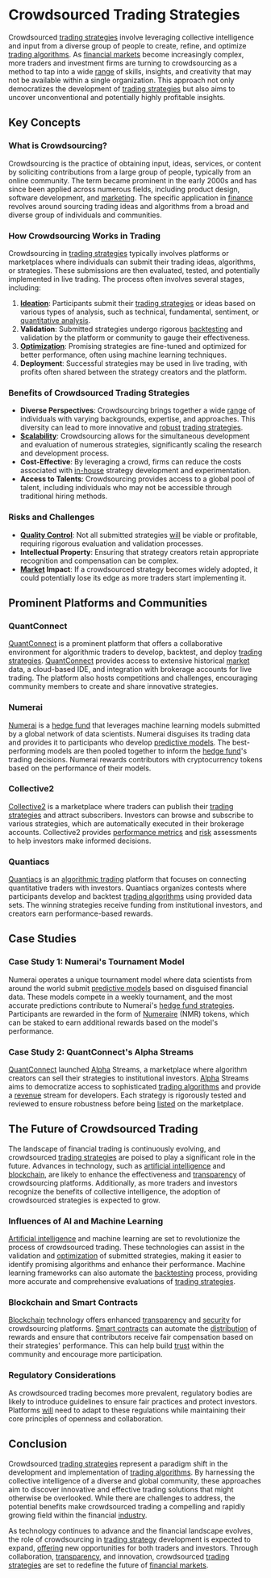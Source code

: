 # Crowdsourced Trading Strategies

Crowdsourced [trading strategies](../t/trading_strategies.md) involve leveraging collective intelligence and input from a diverse group of people to create, refine, and optimize [trading algorithms](../t/trading_algorithms.md). As [financial markets](../f/financial_market.md) become increasingly complex, more traders and investment firms are turning to crowdsourcing as a method to tap into a wide [range](../r/range.md) of skills, insights, and creativity that may not be available within a single organization. This approach not only democratizes the development of [trading strategies](../t/trading_strategies.md) but also aims to uncover unconventional and potentially highly profitable insights.

## Key Concepts

### What is Crowdsourcing?

Crowdsourcing is the practice of obtaining input, ideas, services, or content by soliciting contributions from a large group of people, typically from an online community. The term became prominent in the early 2000s and has since been applied across numerous fields, including product design, software development, and [marketing](../m/marketing.md). The specific application in [finance](../f/finance.md) revolves around sourcing trading ideas and algorithms from a broad and diverse group of individuals and communities.

### How Crowdsourcing Works in Trading

Crowdsourcing in [trading strategies](../t/trading_strategies.md) typically involves platforms or marketplaces where individuals can submit their trading ideas, algorithms, or strategies. These submissions are then evaluated, tested, and potentially implemented in live trading. The process often involves several stages, including:

1. **[Ideation](../i/ideation.md)**: Participants submit their [trading strategies](../t/trading_strategies.md) or ideas based on various types of analysis, such as technical, fundamental, sentiment, or [quantitative analysis](../q/quantitative_analysis.md).
2. **Validation**: Submitted strategies undergo rigorous [backtesting](../b/backtesting.md) and validation by the platform or community to gauge their effectiveness.
3. **[Optimization](../o/optimization.md)**: Promising strategies are fine-tuned and optimized for better performance, often using machine learning techniques.
4. **Deployment**: Successful strategies may be used in live trading, with profits often shared between the strategy creators and the platform.

### Benefits of Crowdsourced Trading Strategies

- **Diverse Perspectives**: Crowdsourcing brings together a wide [range](../r/range.md) of individuals with varying backgrounds, expertise, and approaches. This diversity can lead to more innovative and [robust](../r/robust.md) [trading strategies](../t/trading_strategies.md).
- **[Scalability](../s/scalability.md)**: Crowdsourcing allows for the simultaneous development and evaluation of numerous strategies, significantly scaling the research and development process.
- **Cost-Effective**: By leveraging a crowd, firms can reduce the costs associated with [in-house](../i/in-house.md) strategy development and experimentation.
- **Access to Talents**: Crowdsourcing provides access to a global pool of talent, including individuals who may not be accessible through traditional hiring methods.

### Risks and Challenges

- **[Quality Control](../q/quality_control.md)**: Not all submitted strategies [will](../w/will.md) be viable or profitable, requiring rigorous evaluation and validation processes.
- **Intellectual Property**: Ensuring that strategy creators retain appropriate recognition and compensation can be complex.
- **[Market](../m/market.md) Impact**: If a crowdsourced strategy becomes widely adopted, it could potentially lose its edge as more traders start implementing it.

## Prominent Platforms and Communities

### QuantConnect

[QuantConnect](https://www.quantconnect.com) is a prominent platform that offers a collaborative environment for algorithmic traders to develop, backtest, and deploy [trading strategies](../t/trading_strategies.md). [QuantConnect](../q/quantconnect.md) provides access to extensive historical [market](../m/market.md) data, a cloud-based IDE, and integration with brokerage accounts for live trading. The platform also hosts competitions and challenges, encouraging community members to create and share innovative strategies.

### Numerai

[Numerai](https://numer.ai) is a [hedge fund](../h/hedge_fund.md) that leverages machine learning models submitted by a global network of data scientists. Numerai disguises its trading data and provides it to participants who develop [predictive models](../p/predictive_models_in_trading.md). The best-performing models are then pooled together to inform the [hedge fund](../h/hedge_fund.md)'s trading decisions. Numerai rewards contributors with cryptocurrency tokens based on the performance of their models.

### Collective2

[Collective2](https://www.collective2.com/) is a marketplace where traders can publish their [trading strategies](../t/trading_strategies.md) and attract subscribers. Investors can browse and subscribe to various strategies, which are automatically executed in their brokerage accounts. Collective2 provides [performance metrics](../p/performance_metrics.md) and [risk](../r/risk.md) assessments to help investors make informed decisions.

### Quantiacs

[Quantiacs](https://www.quantiacs.com/) is an [algorithmic trading](../a/algorithmic_trading.md) platform that focuses on connecting quantitative traders with investors. Quantiacs organizes contests where participants develop and backtest [trading algorithms](../t/trading_algorithms.md) using provided data sets. The winning strategies receive funding from institutional investors, and creators earn performance-based rewards.

## Case Studies

### Case Study 1: Numerai's Tournament Model

Numerai operates a unique tournament model where data scientists from around the world submit [predictive models](../p/predictive_models_in_trading.md) based on disguised financial data. These models compete in a weekly tournament, and the most accurate predictions contribute to Numerai's [hedge fund strategies](../h/hedge_fund_strategies.md). Participants are rewarded in the form of [Numeraire](../n/numeraire.md) (NMR) tokens, which can be staked to earn additional rewards based on the model's performance.

### Case Study 2: QuantConnect's Alpha Streams

[QuantConnect](../q/quantconnect.md) launched [Alpha](../a/alpha.md) Streams, a marketplace where algorithm creators can sell their strategies to institutional investors. [Alpha](../a/alpha.md) Streams aims to democratize access to sophisticated [trading algorithms](../t/trading_algorithms.md) and provide a [revenue](../r/revenue.md) stream for developers. Each strategy is rigorously tested and reviewed to ensure robustness before being [listed](../l/listed.md) on the marketplace.

## The Future of Crowdsourced Trading

The landscape of financial trading is continuously evolving, and crowdsourced [trading strategies](../t/trading_strategies.md) are poised to play a significant role in the future. Advances in technology, such as [artificial intelligence](../a/artificial_intelligence_in_trading.md) and [blockchain](../b/blockchain_in_trading.md), are likely to enhance the effectiveness and [transparency](../t/transparency.md) of crowdsourcing platforms. Additionally, as more traders and investors recognize the benefits of collective intelligence, the adoption of crowdsourced strategies is expected to grow.

### Influences of AI and Machine Learning

[Artificial intelligence](../a/artificial_intelligence_in_trading.md) and machine learning are set to revolutionize the process of crowdsourced trading. These technologies can assist in the validation and [optimization](../o/optimization.md) of submitted strategies, making it easier to identify promising algorithms and enhance their performance. Machine learning frameworks can also automate the [backtesting](../b/backtesting.md) process, providing more accurate and comprehensive evaluations of [trading strategies](../t/trading_strategies.md).

### Blockchain and Smart Contracts

[Blockchain](../b/blockchain_in_trading.md) technology offers enhanced [transparency](../t/transparency.md) and [security](../s/security.md) for crowdsourcing platforms. [Smart contracts](../s/smart_contracts_in_trading.md) can automate the [distribution](../d/distribution.md) of rewards and ensure that contributors receive fair compensation based on their strategies' performance. This can help build [trust](../t/trust.md) within the community and encourage more participation.

### Regulatory Considerations

As crowdsourced trading becomes more prevalent, regulatory bodies are likely to introduce guidelines to ensure fair practices and protect investors. Platforms [will](../w/will.md) need to adapt to these regulations while maintaining their core principles of openness and collaboration.

## Conclusion

Crowdsourced [trading strategies](../t/trading_strategies.md) represent a paradigm shift in the development and implementation of [trading algorithms](../t/trading_algorithms.md). By harnessing the collective intelligence of a diverse and global community, these approaches aim to discover innovative and effective trading solutions that might otherwise be overlooked. While there are challenges to address, the potential benefits make crowdsourced trading a compelling and rapidly growing field within the financial [industry](../i/industry.md).

As technology continues to advance and the financial landscape evolves, the role of crowdsourcing in [trading strategy](../t/trading_strategy.md) development is expected to expand, [offering](../o/offering.md) new opportunities for both traders and investors. Through collaboration, [transparency](../t/transparency.md), and innovation, crowdsourced [trading strategies](../t/trading_strategies.md) are set to redefine the future of [financial markets](../f/financial_market.md).